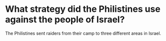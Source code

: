# What strategy did the Philistines use against the people of Israel?

The Philistines sent raiders from their camp to three different areas in Israel.
